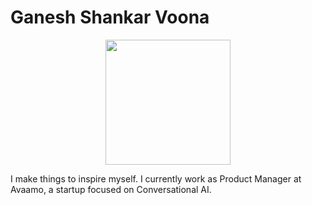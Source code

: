 # Ganesh Shankar Voona

<p align="center"> 
<img src="https://raw.githubusercontent.com/vganesh46/vganesh46.github.io/master/images/potrait.png" width="200">
</p>

I make things to inspire myself.
I currently work as Product Manager at Avaamo, a startup focused on Conversational AI.







